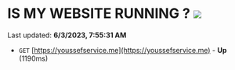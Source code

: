 # IS MY WEBSITE RUNNING ? [![](https://img.shields.io/static/v1?label=Sponsor&message=%E2%9D%A4&logo=GitHub&color=%23fe8e86)](https://github.com/sponsors/<username>)

Last updated: **6/3/2023, 7:55:31 AM**

- `GET` [https://youssefservice.me](https://youssefservice.me) - **Up** (1190ms)
